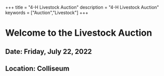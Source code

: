 +++
title = "4-H Livestock Auction"
description = "4-H Livestock Auction"
keywords = ["Auction","Livestock"]
+++

# Welcome to the Livestock Auction

## Date: Friday, July 22, 2022
## Location: Colliseum